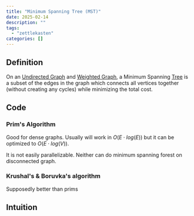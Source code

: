 ```yaml
---
title: "Minimum Spanning Tree (MST)"
date: 2025-02-14
description: ""
tags: 
  - "zettlekasten"
categories: []
---
```


## Definition

On an [Undirected Graph](Undirected%20Graph.md) and [Weighted Graph](Weighted%20Graph.md), a Minimum Spanning [Tree](Tree.md) is a subset of the edges in the graph which connects all vertices together (without creating any cycles) while minimizing the total cost.

## Code

### Prim's Algorithm

Good for dense graphs. Usually will work in $O(E\cdot log(E))$ but it can be optimized to $O(E\cdot log(V))$.

It is not easily parallelizable. Neither can do minimum spanning forest on disconnected graph.

### Krushal's & Boruvka's algorithm

Supposedly better than prims

## Intuition
